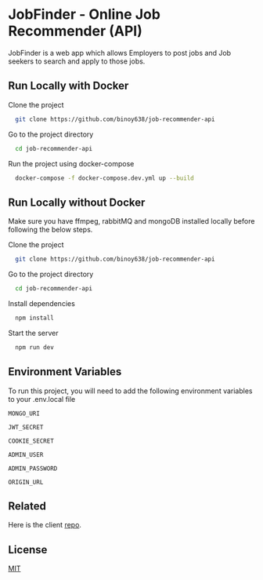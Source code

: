 
# JobFinder - Online Job Recommender (API)

JobFinder is a web app which allows Employers to post jobs and Job seekers to search and apply to those jobs.

## Run Locally with Docker

Clone the project

```bash
  git clone https://github.com/binoy638/job-recommender-api
```

Go to the project directory

```bash
  cd job-recommender-api
```

Run the project using docker-compose

```bash
  docker-compose -f docker-compose.dev.yml up --build
```

## Run Locally without Docker

Make sure you have ffmpeg, rabbitMQ and mongoDB installed locally before following the below steps.

Clone the project

```bash
  git clone https://github.com/binoy638/job-recommender-api
```

Go to the project directory

```bash
  cd job-recommender-api
```

Install dependencies

```bash
  npm install
```

Start the server

```bash
  npm run dev
```

## Environment Variables

To run this project, you will need to add the following environment variables to your .env.local file

`MONGO_URI`

`JWT_SECRET`

`COOKIE_SECRET`

`ADMIN_USER`

`ADMIN_PASSWORD`

`ORIGIN_URL`

## Related

Here is the client [repo](https://github.com/binoy638/job-recommender-client).

## License

[MIT](https://choosealicense.com/licenses/mit/)
